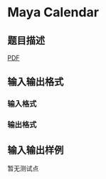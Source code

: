 # Maya Calendar

## 题目描述

[problemUrl]: https://uva.onlinejudge.org/index.php?option=com_onlinejudge&Itemid=8&category=246&page=show_problem&problem=3555

[PDF](https://uva.onlinejudge.org/external/11/p1114.pdf)

## 输入输出格式

### 输入格式

### 输出格式

## 输入输出样例

暂无测试点

